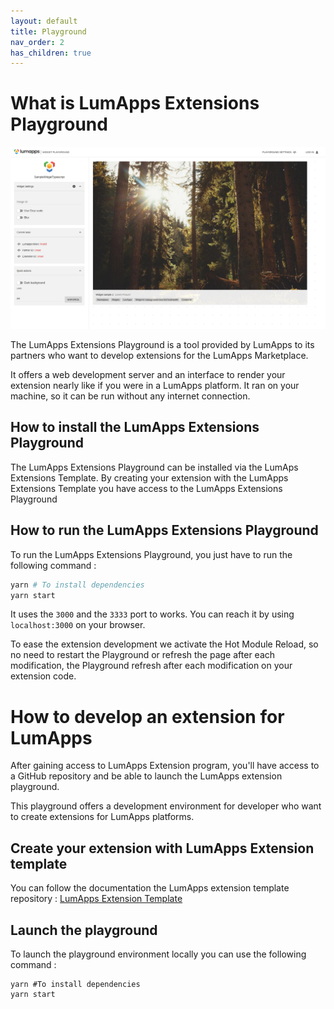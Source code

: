 ```yaml
---
layout: default
title: Playground
nav_order: 2
has_children: true
---
```


# What is LumApps Extensions Playground
![LumApps Extensions Playground](../Playground.png "LumApps Extensions Playground")

The LumApps Extensions Playground is a tool provided by LumApps to its partners who want to develop extensions for the LumApps Marketplace.

It offers a web development server and an interface to render your extension nearly like if you were in a LumApps platform. It ran on your machine, so it can be run without any internet connection.

## How to install the LumApps Extensions Playground
The LumApps Extensions Playground can be installed via the LumAps Extensions Template. By creating your extension with the LumApps Extensions Template you have access to the LumApps Extensions Playground

## How to run the LumApps Extensions Playground
To run the LumApps Extensions Playground, you just have to run the following command : 

```bash
yarn # To install dependencies
yarn start
```
It uses the `3000` and the `3333` port to works. You can reach it by using `localhost:3000` on your browser.

To ease the extension development we activate the Hot Module Reload, so no need to restart the Playground or refresh the page after each modification, the Playground refresh after each modification on your extension code.

# How to develop an extension for LumApps

After gaining access to LumApps Extension program, you'll have access to a GitHub repository and be able to launch the LumApps extension playground. 

This playground offers a development environment for developer who want to create extensions for LumApps platforms.

## Create your extension with LumApps Extension template
You can follow the documentation the LumApps extension template repository : 
[LumApps Extension Template](https://github.com/lumapps/lumapps-extensions-templates)

## Launch the playground

To launch the playground environment locally you can use the following command :
```shell
yarn #To install dependencies
yarn start
```
